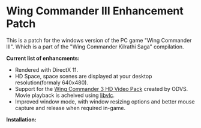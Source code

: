 # Wing Commander III Enhancement Patch
This is a patch for the windows version of the PC game "Wing Commander III". Which is a part of the "Wing Commander Kilrathi Saga" compilation.

**Current list of enhancments:**
- Rendered with DirectX 11.
- HD Space, space scenes are displayed at your desktop resolution(formaly 640x480).
- Support for the [Wing Commander 3 HD Video Pack](https://www.wcnews.com/wcpedia/Wing_Commander_3_HD_Video_Pack "Ingame movies AI upscaled and remastered") created by ODVS. Movie playback is acheived using [libvlc](https://www.videolan.org/vlc/libvlc.html "libVLC is the core engine and the interface to the multimedia framework on which VLC media player is based.").
- Improved window mode, with window resizing options and better mouse capture and release when required in-game.

**Installation:**

